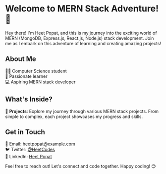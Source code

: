 # Welcome to MERN Stack Adventure! 🚀

Hey there! I'm Heet Popat, and this is my journey into the exciting world of MERN (MongoDB, Express.js, React.js, Node.js) stack development. Join me as I embark on this adventure of learning and creating amazing projects!

## About Me

👨‍💻 Computer Science student  
🌱 Passionate learner  
💻 Aspiring MERN stack developer  

## What's Inside?

📁 **Projects**: Explore my journey through various MERN stack projects. From simple to complex, each project showcases my progress and skills.

## Get in Touch

📧 Email: heetpopat@example.com  
🐦 Twitter: [@HeetCodes](https://twitter.com/HeetCodes)  
💼 LinkedIn: [Heet Popat](https://www.linkedin.com/in/heetpopat/)  

Feel free to reach out! Let's connect and code together. Happy coding! 😊

